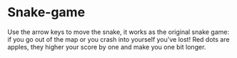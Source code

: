 # Snake-game
Use the arrow keys to move the snake, it works as the original snake game: if you go out of the map or you crash into yourself you've lost!
Red dots are apples, they higher your score by one and make you one bit longer.
